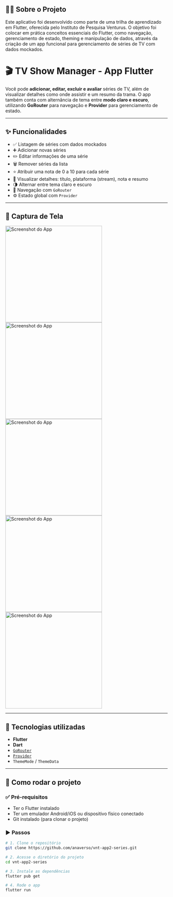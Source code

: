 ## 👩‍💻 Sobre o Projeto

Este aplicativo foi desenvolvido como parte de uma trilha de aprendizado em Flutter, oferecida pelo Instituto de Pesquisa Venturus. O objetivo foi colocar em prática conceitos essenciais do Flutter, como navegação, gerenciamento de estado, theming e manipulação de dados, através da criação de um app funcional para gerenciamento de séries de TV com dados mockados.

# 🎬 TV Show Manager - App Flutter

Você pode **adicionar, editar, excluir e avaliar** séries de TV, além de visualizar detalhes como onde assistir e um resumo da trama. O app também conta com alternância de tema entre **modo claro e escuro**, utilizando **GoRouter** para navegação e **Provider** para gerenciamento de estado.

---

## ✨ Funcionalidades

- ✅ Listagem de séries com dados mockados
- ➕ Adicionar novas séries
- ✏️ Editar informações de uma série
- 🗑️ Remover séries da lista
- ⭐ Atribuir uma nota de 0 a 10 para cada série
- 👀 Visualizar detalhes: título, plataforma (stream), nota e resumo
- 🌗 Alternar entre tema claro e escuro
- 📲 Navegação com `GoRouter`
- ⚙️ Estado global com `Provider`

---

## 📱 Captura de Tela

<img src="assets/lista.png" alt="Screenshot do App" width="300"/>
<img src="assets/drawer.png" alt="Screenshot do App" width="300"/>
<img src="assets/card.png" alt="Screenshot do App" width="300"/>
<img src="assets/adicionar.png" alt="Screenshot do App" width="300"/>
<img src="assets/editar.png" alt="Screenshot do App" width="300"/>

---

## 🧪 Tecnologias utilizadas

- **Flutter**
- **Dart**
- [`GoRouter`](https://pub.dev/packages/go_router)
- [`Provider`](https://pub.dev/packages/provider)
- `ThemeMode` / `ThemeData`

---

## 🚀 Como rodar o projeto

### ✅ Pré-requisitos

- Ter o Flutter instalado
- Ter um emulador Android/iOS ou dispositivo físico conectado
- Git instalado (para clonar o projeto)

### ▶️ Passos

```bash
# 1. Clone o repositório
git clone https://github.com/anaverso/vnt-app2-series.git

# 2. Acesse o diretório do projeto
cd vnt-app2-series

# 3. Instale as dependências
flutter pub get

# 4. Rode o app
flutter run
